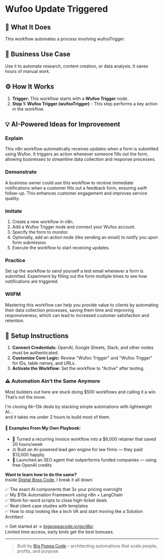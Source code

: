 # Wufoo Update Triggered

## 🚀 What It Does
This workflow automates a process involving wufooTrigger.

## 💼 Business Use Case
Use it to automate research, content creation, or data analysis. It saves hours of manual work.

## ⚙️ How It Works
1.  **Trigger:** This workflow starts with a **Wufoo Trigger** node.
2. **Step 1: Wufoo Trigger (wufooTrigger)** - This step performs a key action in the workflow.

## 💡 AI-Powered Ideas for Improvement
### Explain
This n8n workflow automatically receives updates when a form is submitted using Wufoo. It triggers an action whenever someone fills out the form, allowing businesses to streamline data collection and response processes.

### Demonstrate
A business owner could use this workflow to receive immediate notifications when a customer fills out a feedback form, ensuring swift follow-up. This enhances customer engagement and improves service quality.

### Imitate
1. Create a new workflow in n8n.
2. Add a Wufoo Trigger node and connect your Wufoo account.
3. Specify the form to monitor.
4. Optionally, add an action node (like sending an email) to notify you upon form submission.
5. Execute the workflow to start receiving updates.

### Practice
Set up the workflow to send yourself a test email whenever a form is submitted. Experiment by filling out the form multiple times to see how notifications are triggered.

### WIIFM
Mastering this workflow can help you provide value to clients by automating their data collection processes, saving them time and improving responsiveness, which can lead to increased customer satisfaction and retention.

## 🔧 Setup Instructions
1. **Connect Credentials:** OpenAI, Google Sheets, Slack, and other nodes must be authenticated.
2. **Customize Core Logic:** Review "Wufoo Trigger" and "Wufoo Trigger" for IDs, table names, and URLs.
3. **Activate the Workflow:** Set the workflow to "Active" after testing.

### ⚠️ Automation Ain’t the Same Anymore

Most builders out here are stuck doing $500 workflows and calling it a win.  
That’s not the move.  

I'm closing $6k–$13k deals by stacking simple automations with lightweight AI...  
and it takes me under 2 hours to build most of them.

#### 🧠 Examples From My Own Playbook:
- 🔁 Turned a recurring invoice workflow into a $6,000 retainer that saved 20 hours/week  
- ⚖️ Built an AI-powered lead gen engine for law firms — they paid $13,000 happily  
- 🚀 Launched an SEO agent that outperforms funded companies — using free OpenAI credits  

**Want to learn how to do the same?**  
Inside [Digital Boss Code](https://bigpoppacode.io/go/dbc), I break it all down:

✅ The exact AI components that 3x your pricing overnight  
✅ My $15k Automation Framework using n8n + LangChain  
✅ Word-for-word scripts to close high-ticket deals  
✅ Real client case studies with templates  
✅ How to stop looking like a tech VA and start moving like a Solution Architect  

🔥 Get started at → [bigpoppacode.io/go/dbc](https://bigpoppacode.io/go/dbc)  
Limited time access, early birds get the best bonuses.

---
> Built by [Big Poppa Code](https://bigpoppacode.io) – architecting automations that scale people, profits, and purpose.
